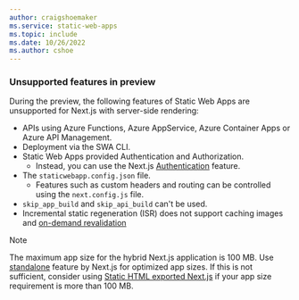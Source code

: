```yaml
---
author: craigshoemaker
ms.service: static-web-apps
ms.topic: include
ms.date: 10/26/2022
ms.author: cshoe
---
```


### Unsupported features in preview

During the preview, the following features of Static Web Apps are unsupported for Next.js with server-side rendering:

- APIs using Azure Functions, Azure AppService, Azure Container Apps or Azure API Management.
- Deployment via the SWA CLI.
- Static Web Apps provided Authentication and Authorization.
  - Instead, you can use the Next.js [Authentication](https://nextjs.org/docs/authentication) feature.
- The `staticwebapp.config.json` file.
  - Features such as custom headers and routing can be controlled using the `next.config.js` file.
- `skip_app_build` and `skip_api_build` can't be used.
- Incremental static regeneration (ISR) does not support caching images and [on-demand revalidation](https://nextjs.org/docs/basic-features/data-fetching/incremental-static-regeneration#using-on-demand-revalidation)

> [!NOTE]
> The maximum app size for the hybrid Next.js application is 100 MB. Use [standalone](../articles/static-web-apps/deploy-nextjs-hybrid.md#enable-standalone-feature) feature by Next.js for optimized app sizes. If this is not sufficient, consider using [Static HTML exported Next.js](../articles/static-web-apps/deploy-nextjs-static-export.md) if your app size requirement is more than 100 MB.
